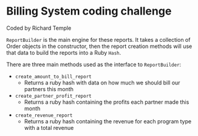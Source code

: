 # Billing System coding challenge

Coded by Richard Temple

`ReportBuilder` is the main engine for these reports.  It takes a collection of 
Order objects in the constructor, then the report creation methods will use
that data to build the reports into a Ruby `Hash`.

There are three main methods used as the interface to `ReportBuilder`: 
  * `create_amount_to_bill_report`
    * Returns a ruby hash with data on how much we should bill our partners this month
  * `create_partner_profit_report`
    * Returns a ruby hash containing the profits each partner made this month
  * `create_revenue_report`
    * Returns a ruby hash containing the revenue for each program type with a total revenue
